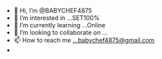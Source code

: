 - 👋 Hi, I’m @BABYCHEF4875
- 👀 I’m interested in ...SET100%
- 🌱 I’m currently learning ...Online
- 💞️ I’m looking to collaborate on ...
- 📫 How to reach me ...babychef4875@gmail.com
- 

<!---
BABYCHEF2535/BABYCHEF2535 is a ✨ special ✨ repository because its `README.md` (this file) appears on your GitHub profile.
You can click the Preview link to take a look at your changes.
--->

